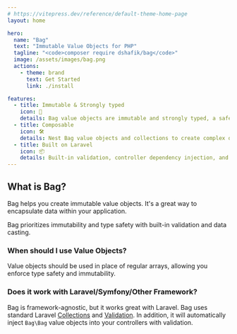 ```yaml
---
# https://vitepress.dev/reference/default-theme-home-page
layout: home

hero:
  name: "Bag"
  text: "Immutable Value Objects for PHP"
  tagline: "<code>composer require dshafik/bag</code>"
  image: /assets/images/bag.png
  actions:
    - theme: brand
      text: Get Started
      link: ./install

features:
  - title: Immutable & Strongly typed
    icon: 🦾
    details: Bag value objects are immutable and strongly typed, a safer and more predictable way to work with data.
  - title: Composable
    icon: 🛠
    details: Nest Bag value objects and collections to create complex data structures.
  - title: Built on Laravel
    icon: 📦
    details: Built-in validation, controller dependency injection, and more. Bag is designed to work seamlessly with Laravel.  
---
```


## What is Bag?

Bag helps you create immutable value objects. It's a great way to encapsulate data within your application.

Bag prioritizes immutability and type safety with built-in validation and data casting.

### When should I use Value Objects?

Value objects should be used in place of regular arrays, allowing you enforce type safety and immutability.

### Does it work with Laravel/Symfony/Other Framework?

Bag is framework-agnostic, but it works great with Laravel. Bag uses standard Laravel [Collections](https://laravel.com/docs/11.x/collections) and [Validation](https://laravel.com/docs/11.x/validation). 
In addition, it will automatically inject `Bag\Bag` value objects into your controllers with validation.

